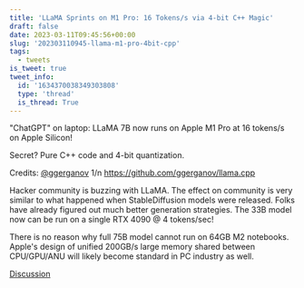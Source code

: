 ```yaml
---
title: 'LLaMA Sprints on M1 Pro: 16 Tokens/s via 4-bit C++ Magic'
draft: false
date: 2023-03-11T09:45:56+00:00
slug: '202303110945-llama-m1-pro-4bit-cpp'
tags:
  - tweets
is_tweet: true
tweet_info:
  id: '1634370038349303808'
  type: 'thread'
  is_thread: True
---
```




"ChatGPT" on laptop: LLaMA 7B now runs on Apple M1 Pro  at 16 tokens/s on Apple Silicon! 

Secret? Pure C++ code and 4-bit quantization.

Credits: [@ggerganov](https://x.com/ggerganov) 
1/n
<https://github.com/ggerganov/llama.cpp>

Hacker community is buzzing with LLaMA. The effect on community is very similar to what happened when StableDiffusion models were released. Folks have already figured out much better generation strategies. The 33B model now can be run on a single RTX 4090 @ 4 tokens/sec!

There is no reason why full 75B model cannot run on 64GB M2 notebooks. Apple's design of unified 200GB/s large memory shared between CPU/GPU/ANU will likely become standard in PC industry as well.

[Discussion](https://x.com/sytelus/status/1634370038349303808)
